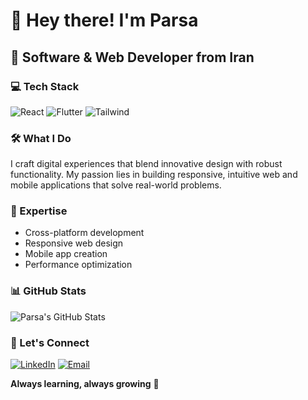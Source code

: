 # 👋 Hey there! I'm Parsa

## 🚀 Software & Web Developer from Iran

### 💻 Tech Stack
![React](https://img.shields.io/badge/React-20232A?style=for-the-badge&logo=react&logoColor=61DAFB)
![Flutter](https://img.shields.io/badge/Flutter-02569B?style=for-the-badge&logo=flutter&logoColor=white)
![Tailwind](https://img.shields.io/badge/Tailwind_CSS-38B2AC?style=for-the-badge&logo=tailwind-css&logoColor=white)

### 🛠️ What I Do
I craft digital experiences that blend innovative design with robust functionality. My passion lies in building responsive, intuitive web and mobile applications that solve real-world problems.

### 🌟 Expertise
- Cross-platform development
- Responsive web design
- Mobile app creation
- Performance optimization

### 📊 GitHub Stats
![Parsa's GitHub Stats](https://github-readme-stats.vercel.app/api?username=yourgithubusername&show_icons=true&theme=radical)

### 🤝 Let's Connect
[![LinkedIn](https://img.shields.io/badge/LinkedIn-0077B5?style=for-the-badge&logo=linkedin&logoColor=white)](your-linkedin-profile)
[![Email](https://img.shields.io/badge/Email-D14836?style=for-the-badge&logo=gmail&logoColor=white)](mailto:your-email)

**Always learning, always growing** 🌱
